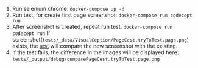 1. Run selenium chrome: `docker-compose up -d`
2. Run test, for create first page screenshot: `docker-compose run codecept run`
3. After screenshot is created, repeat run test: `docker-compose run codecept run`
If screenshot(`tests/_data/VisualCeption/PageCest.tryToTest.page.png`) exists,
the [test](tests/acceptance/PageCest.php) will compare the new screenshot with the existing.
4. If the test fails, the difference in the images will be displayed here:
`tests/_output/debug/comparePageCest.tryToTest.page.png`
